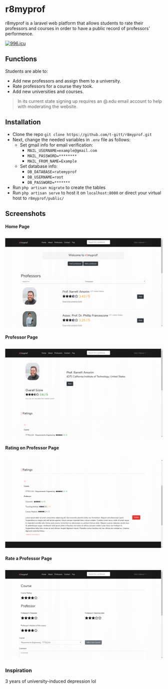 # r8myprof
r8myprof is a laravel web platform that allows students to rate their professors and courses in order to have a public record of professors' performence.

[![996.icu](https://img.shields.io/badge/link-996.icu-red.svg)](https://996.icu)

## Functions
Students are able to:
* Add new professors and assign them to a university.
* Rate professors for a course they took.
* Add new universities and courses.

> In its current state signing up requires an @.edu email account to help with moderating the website.

## Installation
* Clone the repo `git clone https://github.com/t-gitt/r8myprof.git`
* Next, change the needed variables in `.env` file as follows:
    * Set gmail info for email verification:
        * `MAIL_USERNAME=example@gmail.com`
        * `MAIL_PASSWORD=********` 
        * `MAIL_FROM_NAME=Example`
    * Set database info:
        * `DB_DATABASE=ratemyprof`
        * `DB_USERNAME=root`
        * `DB_PASSWORD=*******`
* Run `php artisan migrate` to create the tables
* Run `php artisan serve` to host it on `localhost:8000` or direct your virtual host to `r8myprof/public/`

## Screenshots
#### Home Page
![Alt text](/Screenshots/1.png?raw=true "Home Page")
---
#### Professor Page
![Alt text](/Screenshots/2.png?raw=true "Professor Page")
---
#### Rating on Professor Page
![Alt text](/Screenshots/3.png?raw=true "Rating Display")
---
#### Rate a Professor Page
![Alt text](/Screenshots/4.png?raw=true "Rating")
---
### Inspiration
3 years of university-induced depression lol

